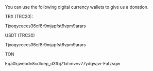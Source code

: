 You can use the following digital currency wallets to give us a donation.

TRX (TRC20):

Tjxoqyceces36cf8r9mjapfst6vpm9arars

USDT (TRC20)

Tjxoqyceces36cf8r9mjapfst6vpm9arars

TON

Eqa0kjweodv8cdloep_d3fbj71xhmvvv77ydqwjvr-Fatzsqw
